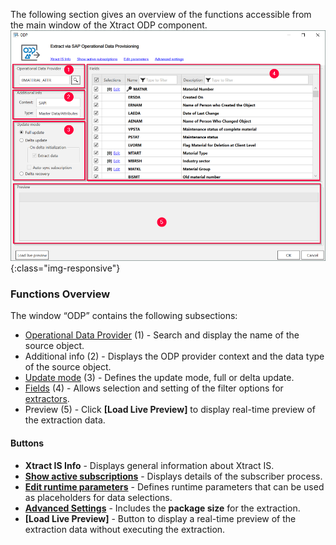 The following section gives an overview of the functions accessible from the main window of the Xtract ODP component.
![ODP Component](/img/content/xis/odp_functions.png){:class="img-responsive"}

###  Functions Overview
The window “ODP” contains the following subsections:

- [Operational Data Provider](./odp-define#to-search-for-a-data-object) (1) - Search and display the name of the source object.
- Additional info (2) - Displays the ODP provider context and the data type of the source object.
- [Update mode](./odp-define#update-mode) (3) - Defines the update mode, full or delta update.
- [Fields](./odp-define#selections-and-filters) (4) - Allows selection and setting of the filter options for [extractors](./odp-extractors).
- Preview (5) - Click **[Load Live Preview]** to display real-time preview of the extraction data.

#### Buttons
- **Xtract IS Info** - Displays general information about Xtract IS.
- **[Show active subscriptions](./odp-settings#subscriptions)** - Displays details of the subscriber process.
- **[Edit runtime parameters](./odp-settings#edit-parameters)** - Defines runtime parameters that can be used as placeholders for data selections.
- **[Advanced Settings](odp-settings#advanced-settings)** - Includes the **package size** for the extraction.
- **[Load Live Preview]** - Button to display a real-time preview of the extraction data without executing the extraction.

